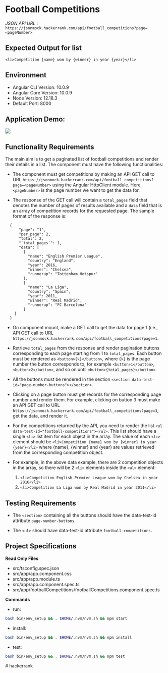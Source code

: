 # Football Competitions

*JSON API URL :*
`https://jsonmock.hackerrank.com/api/football_competitions?page=<pageNumber>`

## Expected Output for list

`<li>Competition {name} won by {winner} in year {year}</li>`

## Environment 

- Angular CLI Version: 10.0.9
- Angular Core Version: 10.0.9
- Node Version: 12.18.3
- Default Port: 8000

## Application Demo:

![](https://hrcdn.net/s3_pub/istreet-assets/1WAxxf03EtrUdnq3heRX2g/football.gif)

## Functionality Requirements

The main aim is to get a paginated list of football competitions and render their details in a list. The component must have the following functionalities:

- The component must get competitions by making an API GET call to URL `https://jsonmock.hackerrank.com/api/football_competitions?page=<pageNumber>` using the Angular HttpClient module. Here, `<pageNumber>` is the page number we want to get the data for.

- The response of the GET call will contain a ``total_pages`` field that denotes the number of pages of results available and a `data` field that is an array of competition records for the requested page. The sample format of the response is:

```
  {
      "page": "1",
      "per_page": 2,
      "total": 2,
      "`total_pages`": 1,
      "data": [
        {
          "name": "English Premier League",
          "country": "England",
          "year": 2016,
          "winner": "Chelsea",
          "runnerup": "Tottenham Hotspur"
        },
        {
          "name": "La Liga",
          "country": "Spain",
          "year": 2011,
          "winner": "Real Madrid",
          "runnerup": "FC Barcelona"
        }
    ]
  }
```

- On component mount, make a GET call to get the data for page 1 (i.e., API GET call to URL `https://jsonmock.hackerrank.com/api/football_competitions?page=1`.

- Retrieve `total_pages` from the response and render pagination buttons corresponding to each page starting from 1 to `total_pages`. Each button must be rendered as `<button>{k}</button>`, where `{k}` is the page number the button corresponds to, for example `<button>1</button>`, `<button>2</button>`, and so on until `<button>{total_pages}</button>`.

- All the buttons must be rendered in the section `<section data-test-id="page-number-buttons"></section>`.

- Clicking on a page button must get records for the corresponding page number and render them. For example, clicking on button 3 must make an API GET call to URL `https://jsonmock.hackerrank.com/api/football_competitions?page=3`, get the data, and render it.

- For the competitions returned by the API, you need to render the list `<ul data-test-id="football-competitions"></ul>`. This list should have a single `<li>` list item for each object in the array. The value of each `<li>` element should be `<li>Competition {name} won by {winner} in year {year}</li>` where {name}, {winner} and {year} are values retrieved from the corresponding competition object.

- For example, in the above data example, there are 2 competition objects in the array, so there will be 2 `<li>` elements inside the `<ul>` element:
    1. `<li>Competition English Premier League won by Chelsea in year 2016</li>`
    2. `<li>Competition La Liga won by Real Madrid in year 2011</li>`

## Testing Requirements

- The `<section>` containing all the buttons should have the data-test-id attribute `page-number-buttons`.

- The `<ul>` should have data-test-id attribute `football-competitions`.

## Project Specifications

**Read Only Files**
- src/tsconfig.spec.json
- src/app/app.component.css
- src/app/app.module.ts
- src/app/app.component.spec.ts
- src/app/footballCompetitions/footballCompetitions.component.spec.ts

**Commands**
- run: 
```bash
bash bin/env_setup && . $HOME/.nvm/nvm.sh && npm start
```
- install: 
```bash
bash bin/env_setup && . $HOME/.nvm/nvm.sh && npm install
```
- test: 
```bash
bash bin/env_setup && . $HOME/.nvm/nvm.sh && npm test
```
#   h a c k e r r a n k  
 